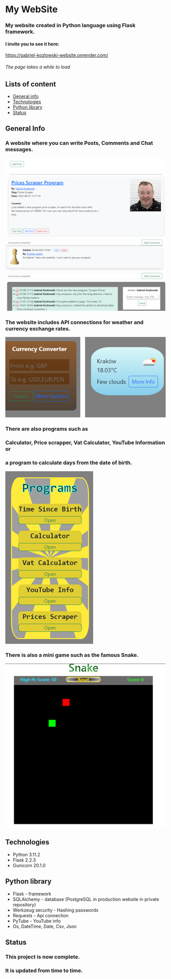 # My WebSite

### My website created in Python language using Flask framework.

#### I invite you to see it here:
<url>https://gabriel-kozlowski-website.onrender.com/</url>
###### The page takes a while to load

## Lists of content

* [General info](https://github.com/GabrielKozlowski/My_Website/blob/master/README.md#general-info)
* [Technologies](https://github.com/GabrielKozlowski/My_Website/blob/master/README.md#technologies)
* [Python library](https://github.com/GabrielKozlowski/My_Website/blob/master/README.md#python-library)
* [Status](https://github.com/GabrielKozlowski/My_Website/blob/master/README.md#status)


## General Info

### A website where you can write Posts, Comments and Chat messages.

<img src="/static/images/posts_foto.png">
<img src="/static/images/comment_foto.png">
<img src="/static/images/chat_foto.png">


### The website includes API connections for weather and currency exchange rates.

<img src="/static/images/currency_weather_foto.png">


### There are also programs such as 
### Calculator, Price scrapper, Vat Calculator, YouTube Information or 
### a program to calculate days from the date of birth.

<img src="/static/images/programs_foto.png">

### There is also a mini game such as the famous Snake.

<img src="/static/images/snake_foto.png">


## Technologies

<ul>
    <li>Python 3.11.2</li>
    <li>Flask  2.2.3</li>
    <li>Gunicorn  20.1.0</li>
</ul>

## Python library

<ul>
    <li>Flask - framework</li>
    <li>SQLAlchemy - database (PostgreSQL in production website in private repository)</li>
    <li>Werkzeug security - Hashing passwords</li>
    <li>Requests - Api connection</li>
    <li>PyTube - YouTube info</li>
    <li>Os, DateTime, Date, Csv, Json</li>
</ul>


## Status

### This project is now complete.
### It is updated from time to time.
